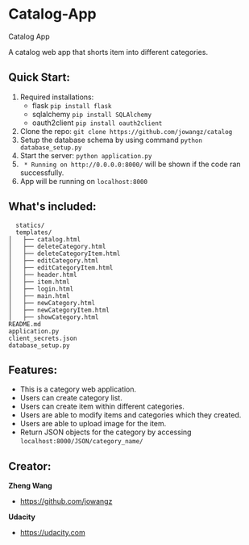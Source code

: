 # Catalog-App
Catalog App

A catalog web app that shorts item into different categories.

## Quick Start:

1. Required installations:
    *   flask   ```pip install flask```
    *   sqlalchemy  ```pip install SQLAlchemy```
    *   oauth2client    ```pip install oauth2client```
2. Clone the repo: ```git clone https://github.com/jowangz/catalog```
3. Setup the database schema by using command ```python database_setup.py```
4. Start the server: ```python application.py```
5. ``` * Running on http://0.0.0.0:8000/``` will be shown if the code ran successfully.
6. App will be running on ```localhost:8000``` 

## What's included:

```
  statics/
  templates/
│   ├── catalog.html
│   ├── deleteCategory.html
│   ├── deleteCategoryItem.html
│   ├── editCategory.html
│   ├── editCategoryItem.html
│   ├── header.html
│   ├── item.html
│   ├── login.html
│   ├── main.html
│   ├── newCategory.html
│   ├── newCategoryItem.html
│   ├── showCategory.html
README.md
application.py
client_secrets.json
database_setup.py

```

## Features:
  
* This is a category web application.
* Users can create category list. 
* Users can create item within different categories.
* Users are able to modify items and categories which they created.
* Users are able to upload image for the item.
* Return JSON objects for the category by accessing ```localhost:8000/JSON/category_name/``` 

## Creator:

**Zheng Wang**

* https://github.com/jowangz

**Udacity**

* https://udacity.com